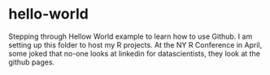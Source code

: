 # hello-world
Stepping through Hellow World example to learn how to use Github. I am setting up this folder to host my R projects. 
At the NY R Conference in April, some joked that no-one looks at linkedin for datascientists, they look at the github pages.
